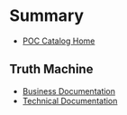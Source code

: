 # Summary

* [POC Catalog Home](README.md)

## Truth Machine
* [Business Documentation](truth-machine/business-truth-machine.md)
* [Technical Documentation](truth-machine/technical-truth-machine.md)



